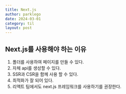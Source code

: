 ```yaml
---
title: Next.js
author: parklego
date: 2024-03-01
category: til
layout: post
---
```


## Next.js를 사용해야 하는 이유

1. 폴더를 사용하여 페이지를 만들 수 있다.
2. 자체 api를 생성할 수 있다.
3. SSR과 CSR을 함께 사용 할 수 있다.
4. 최적화가 잘 되어 있다.
5. 리액트 팀에서도 next.js 프레임워크를 사용하기를 권장한다.
